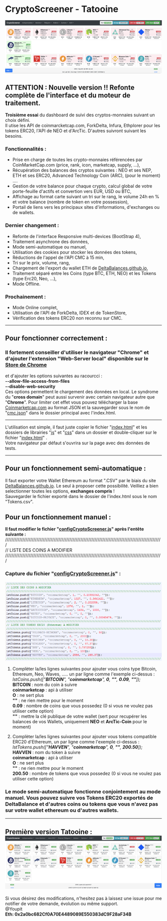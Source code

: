 # CryptoScreener - Tatooine  
![Capture Crypto-Screener](https://raw.githubusercontent.com/Youpit44/cryptoscreener/tatooine/docs/v_Tatooine.png)  
## ATTENTION : Nouvelle version !! Refonte complète de l'interface et du moteur de traitement.
  
    
**Troisième essai** du dashboard de suivi des cryptos-monnaies suivant un choix défini.  
Il utise les API de coinmarcketcap.com, ForkDelta, Infura, Ethplorer pour les tokens ERC20, l'API de NEO et d'ArcTic. D'autres suivront suivant les besoins. 
   
### Fonctionnalités :  
  * Prise en charge de toutes les crypto-monnaies référencées par CoinMarketCap.com (price, rank, icon, marketcap, supply, ...),  
  * Récupération des balances des cryptos suivantes : NEO et ses NEP, ETH et ses ERC20, Advanced Technology Coin (ARC), (pour le moment) ....  
  * Gestion de votre balance pour chaque crypto, calcul global de votre porte-feuille d'actifs et convertion vers EUR, USD ou BTC,  
  * Affichage au format carte suivant un tri sur le rang, le volume 24h en % et votre balance (nombre de token en votre possession),  
  * Portail de liens vers les principaux sites d'informations, d'exchanges ou de wallets.  

### Dernier changement :  
  * Refonte de l'interface Responsive multi-devices (BootStrap 4),  
  * Traitement asynchrone des données,  
  * Mode semi-automatique ou manuel,  
  * Utilisation des cookies pour stocker les données des tokens,  
  * Réductions de l'appel de l'API CMC à 15 min,  
  * Tri sur le prix, volume, rang,  
  * Chargement de l'export du wallet ETH de [DeltaBalances.github.io](https://deltabalances.github.io/),  
  * Traitement séparé entre les Coins (type BTC, ETH, NEO) et les Tokens (type Erc20, Neo, ...),  
  * Mode Offline.  
  
### Prochainement :  
  * Mode Online complet,  
  * Utilisation de l'API de ForkDelta, IDEX et de TokenStore,  
  * Vérification des tokens ERC20 non reconnu sur CMC.  

---
## Pour fonctionner correctement :  
### Il fortement conseiller d'utiliser le navigateur "**Chrome**" et d'ajouter l'extension "Web-Server local" disponible sur le [Store de Chrome](https://chrome.google.com/webstore/detail/web-server-for-chrome/ofhbbkphhbklhfoeikjpcbhemlocgigb)  
et d'ajouter les options suivantes au racourcci  :  
  **--allow-file-access-from-files**  
  **--disable-web-security**  
Ces options permettent le chargement des données en local. Le syndrome du "**cross domain**" peut aussi survenir avec certain navigateur autre que "**Chrome**". Pour limiter cet effet vous pouvez télécharger la base [Coinmarketcap.com](https://api.coinmarketcap.com/v1/ticker/?limit=0&convert=EUR) au format JSON et la sauvegarder sous le nom de "[cmc.json](https://api.coinmarketcap.com/v1/ticker/?limit=0&convert=EUR)" dans le dossier principal avec l'index.html.  
  
---
L'utilisation est simple, il faut juste copier le fichier "[index.html](index.html)" et les dossiers de librairies "[js](js/)" et "[css](css/)" dans un dossier et double-cliquer sur le fichier "[index.html](index.html)" .  
Votre navigateur par défaut s'ouvrira sur la page avec des données de tests. 
  
---  
## Pour un fonctionnement semi-automatique :  
Il faut exporter votre Wallet Ethereum au format ".CSV" par le biais du site [DeltaBalances.github.io](https://deltabalances.github.io/). Le seul à proposer cette possibilité. Veilliez a bien selectionner toutes les options, **exchanges compris** !    
Sauvegarder le fichier exporté dans le dossier de l'index.html sous le nom "Tokens.csv".   
  
## Pour un fonctionnement manuel :  
__Il faut modifier le fichier "[configCryptoScreener.js](js/configCryptoScreener.js)" après l'entête suivante :__  
  ////////////////////////////////////////////////////////////////////////////////////////////////////  
  // LISTE DES COINS A MODIFIER  
  ////////////////////////////////////////////////////////////////////////////////////////////////////  
### Capture du fichier "[configCryptoScreener.js](js/configCryptoScreener.js)" :  
![Capture Configuration Crypto-Screener](https://raw.githubusercontent.com/Youpit44/cryptoscreener/master/docs/Config.PNG)  
  
1) Complèter la/les lignes suivantes pour ajouter vous coins type Bitcoin, Ethereum, Neo, Waves, ..... un par ligne comme l'exemple ci-dessus : 
  *lstCoins.push(["__BITCOIN__", "__coinmarketcap__", __0__, __""__, __0.09__, __""__]);*  
**BITCOIN** : nom du coin à suivre  
**coinmarketcap** : api à utiliser  
**O** : ne sert plus  
**""** : ne rien mettre pour le moment  
**0.09** : nombre de coins que vous possedez (0 si vous ne voulez pas utiliser cette option)  
**""** :  mettre la clé publique de votre wallet (sert pour recupérer les balances de vos Wallets, uniquement **NEO** et **ArcTic-Coin** pour le moment)    
           
2) Complèter la/les lignes suivantes pour ajouter vous tokens compatible ERC20 d'Ethereum, un par ligne comme l'exemple ci-dessus : 
  *lstTokens.push(["__HAVVEN__", "__coinmarketcap__", __0__, __""__, __200.50__]);*  
**HAVVEN** : nom du token à suivre  
**coinmarketcap** : api à utiliser  
**O** : ne sert plus  
**""** : ne rien mettre pour le moment  
**200.50** : nombre de tokens que vous possedez (0 si vous ne voulez pas utiliser cette option)  
  
### Le mode semi-automatique fonctionne conjointement au mode manuel. Vous pouvez suivre vos Tokens ERC20 exportés de DeltaBalance et d'autres coins ou tokens que vous n'avez pas sur votre wallet ethereum ou d'autres wallets.   
  
---  
Première version Tatooine :  
![Capture Crypto-Screener](https://raw.githubusercontent.com/Youpit44/cryptoscreener/tatooine/docs/Capture.PNG)  
---  
Si vous désirez des modifications, n'hesitez pas à laissez une issue pour me notifier de votre demande, évolution ou même support.  
@Youpit  
**Eth: 0x2a0bc682Cf0A70E4489089E550383dC9F28aF34B**
